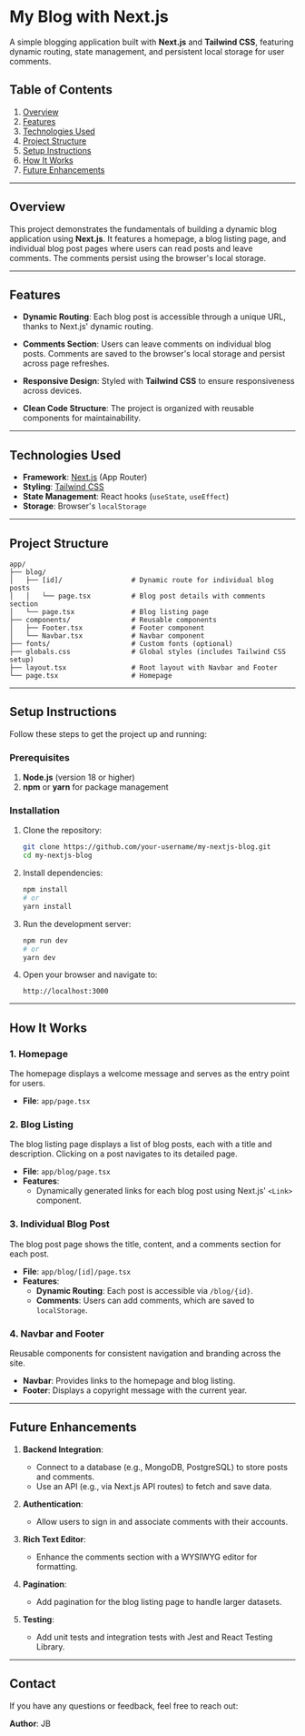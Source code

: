 # My Blog with Next.js

A simple blogging application built with **Next.js** and **Tailwind CSS**, featuring dynamic routing, state management, and persistent local storage for user comments.

## Table of Contents

1. [Overview](#overview)
2. [Features](#features)
3. [Technologies Used](#technologies-used)
4. [Project Structure](#project-structure)
5. [Setup Instructions](#setup-instructions)
6. [How It Works](#how-it-works)
7. [Future Enhancements](#future-enhancements)

---

## Overview

This project demonstrates the fundamentals of building a dynamic blog application using **Next.js**. It features a homepage, a blog listing page, and individual blog post pages where users can read posts and leave comments. The comments persist using the browser's local storage.

---

## Features

- **Dynamic Routing**:
  Each blog post is accessible through a unique URL, thanks to Next.js' dynamic routing.

- **Comments Section**:
  Users can leave comments on individual blog posts. Comments are saved to the browser's local storage and persist across page refreshes.

- **Responsive Design**:
  Styled with **Tailwind CSS** to ensure responsiveness across devices.

- **Clean Code Structure**:
  The project is organized with reusable components for maintainability.

---

## Technologies Used

- **Framework**: [Next.js](https://nextjs.org/) (App Router)
- **Styling**: [Tailwind CSS](https://tailwindcss.com/)
- **State Management**: React hooks (`useState`, `useEffect`)
- **Storage**: Browser's `localStorage`

---

## Project Structure

```plaintext
app/
├── blog/
│   ├── [id]/                 # Dynamic route for individual blog posts
│   │   └── page.tsx          # Blog post details with comments section
│   └── page.tsx              # Blog listing page
├── components/               # Reusable components
│   ├── Footer.tsx            # Footer component
│   └── Navbar.tsx            # Navbar component
├── fonts/                    # Custom fonts (optional)
├── globals.css               # Global styles (includes Tailwind CSS setup)
├── layout.tsx                # Root layout with Navbar and Footer
└── page.tsx                  # Homepage
```

---

## Setup Instructions

Follow these steps to get the project up and running:

### Prerequisites

1. **Node.js** (version 18 or higher)
2. **npm** or **yarn** for package management

### Installation

1. Clone the repository:
   ```bash
   git clone https://github.com/your-username/my-nextjs-blog.git
   cd my-nextjs-blog
   ```

2. Install dependencies:
   ```bash
   npm install
   # or
   yarn install
   ```

3. Run the development server:
   ```bash
   npm run dev
   # or
   yarn dev
   ```

4. Open your browser and navigate to:
   ```
   http://localhost:3000
   ```

---

## How It Works

### 1. **Homepage**

The homepage displays a welcome message and serves as the entry point for users.

- **File**: `app/page.tsx`

### 2. **Blog Listing**

The blog listing page displays a list of blog posts, each with a title and description. Clicking on a post navigates to its detailed page.

- **File**: `app/blog/page.tsx`
- **Features**:
    - Dynamically generated links for each blog post using Next.js' `<Link>` component.

### 3. **Individual Blog Post**

The blog post page shows the title, content, and a comments section for each post.

- **File**: `app/blog/[id]/page.tsx`
- **Features**:
    - **Dynamic Routing**: Each post is accessible via `/blog/{id}`.
    - **Comments**: Users can add comments, which are saved to `localStorage`.

### 4. **Navbar and Footer**

Reusable components for consistent navigation and branding across the site.

- **Navbar**: Provides links to the homepage and blog listing.
- **Footer**: Displays a copyright message with the current year.

---

## Future Enhancements

1. **Backend Integration**:
    - Connect to a database (e.g., MongoDB, PostgreSQL) to store posts and comments.
    - Use an API (e.g., via Next.js API routes) to fetch and save data.

2. **Authentication**:
    - Allow users to sign in and associate comments with their accounts.

3. **Rich Text Editor**:
    - Enhance the comments section with a WYSIWYG editor for formatting.

4. **Pagination**:
    - Add pagination for the blog listing page to handle larger datasets.

5. **Testing**:
    - Add unit tests and integration tests with Jest and React Testing Library.

---

## Contact

If you have any questions or feedback, feel free to reach out:

**Author**: JB



